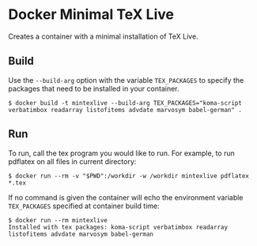 # Docker Minimal TeX Live
Creates a container with a minimal installation of TeX Live.

## Build
Use the `--build-arg` option with the variable `TEX_PACKAGES` to specify the packages that need to be installed in your container.
```
$ docker build -t mintexlive --build-arg TEX_PACKAGES="koma-script verbatimbox readarray listofitems advdate marvosym babel-german" .
```
## Run
To run, call the tex program you would like to run. For example, to run pdflatex on all files in current directory:
```
$ docker run --rm -v "$PWD":/workdir -w /workdir mintexlive pdflatex *.tex
```
If no command is given the container will echo the environment variable `TEX_PACKAGES` specified at container build time:
```
$ docker run --rm mintexlive 
Installed with tex packages: koma-script verbatimbox readarray listofitems advdate marvosym babel-german
```
